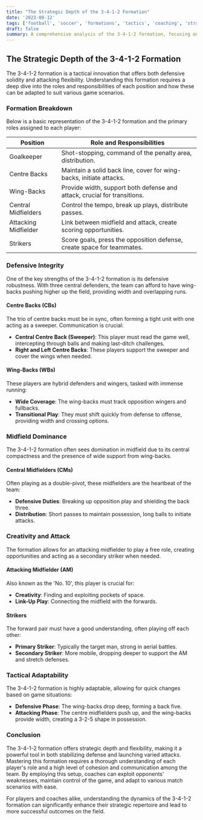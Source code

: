 ```yaml
---
title: "The Strategic Depth of the 3-4-1-2 Formation"
date: '2023-08-12'
tags: ['football', 'soccer', 'formations', 'tactics', 'coaching', 'strategy', 'roles', 'responsibilities', 'gameplay']
draft: false
summary: A comprehensive analysis of the 3-4-1-2 formation, focusing on player roles and tactical adaptability in different game situations.
---
```


## The Strategic Depth of the 3-4-1-2 Formation

The 3-4-1-2 formation is a tactical innovation that offers both defensive solidity and attacking flexibility. Understanding this formation requires a deep dive into the roles and responsibilities of each position and how these can be adapted to suit various game scenarios. 

### Formation Breakdown

Below is a basic representation of the 3-4-1-2 formation and the primary roles assigned to each player:

| Position       | Role and Responsibilities                                                |
|----------------|--------------------------------------------------------------------------|
| Goalkeeper     | Shot-stopping, command of the penalty area, distribution.                |
| Centre Backs   | Maintain a solid back line, cover for wing-backs, initiate attacks.      |
| Wing-Backs     | Provide width, support both defense and attack, crucial for transitions. |
| Central Midfielders | Control the tempo, break up plays, distribute passes.                 |
| Attacking Midfielder | Link between midfield and attack, create scoring opportunities.        |
| Strikers       | Score goals, press the opposition defense, create space for teammates.   |

### Defensive Integrity

One of the key strengths of the 3-4-1-2 formation is its defensive robustness. With three central defenders, the team can afford to have wing-backs pushing higher up the field, providing width and overlapping runs.

#### Centre Backs (CBs)

The trio of centre backs must be in sync, often forming a tight unit with one acting as a sweeper. Communication is crucial:

- **Central Centre Back (Sweeper)**: This player must read the game well, intercepting through balls and making last-ditch challenges.
- **Right and Left Centre Backs**: These players support the sweeper and cover the wings when needed.

#### Wing-Backs (WBs)

These players are hybrid defenders and wingers, tasked with immense running:

- **Wide Coverage**: The wing-backs must track opposition wingers and fullbacks.
- **Transitional Play**: They must shift quickly from defense to offense, providing width and crossing options.

### Midfield Dominance

The 3-4-1-2 formation often sees domination in midfield due to its central compactness and the presence of wide support from wing-backs.

#### Central Midfielders (CMs)

Often playing as a double-pivot, these midfielders are the heartbeat of the team:

- **Defensive Duties**: Breaking up opposition play and shielding the back three.
- **Distribution**: Short passes to maintain possession, long balls to initiate attacks.

### Creativity and Attack

The formation allows for an attacking midfielder to play a free role, creating opportunities and acting as a secondary striker when needed.

#### Attacking Midfielder (AM)

Also known as the 'No. 10', this player is crucial for:

- **Creativity**: Finding and exploiting pockets of space.
- **Link-Up Play**: Connecting the midfield with the forwards.

#### Strikers

The forward pair must have a good understanding, often playing off each other:

- **Primary Striker**: Typically the target man, strong in aerial battles.
- **Secondary Striker**: More mobile, dropping deeper to support the AM and stretch defenses.

### Tactical Adaptability

The 3-4-1-2 formation is highly adaptable, allowing for quick changes based on game situations:

- **Defensive Phase**: The wing-backs drop deep, forming a back five.
- **Attacking Phase**: The centre midfielders push up, and the wing-backs provide width, creating a 3-2-5 shape in possession.

### Conclusion

The 3-4-1-2 formation offers strategic depth and flexibility, making it a powerful tool in both stabilizing defense and launching varied attacks. Mastering this formation requires a thorough understanding of each player's role and a high level of cohesion and communication among the team. By employing this setup, coaches can exploit opponents’ weaknesses, maintain control of the game, and adapt to various match scenarios with ease.

For players and coaches alike, understanding the dynamics of the 3-4-1-2 formation can significantly enhance their strategic repertoire and lead to more successful outcomes on the field.